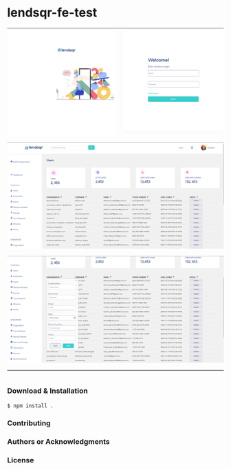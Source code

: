 <h1> lendsqr-fe-test </h1>


<p align="center"><img src="./src/Images/screenshot3.png" /></p>

<p align="center"><img src="./src/Images/screenshot1.png" /></p>

<p align="center"><img src="./src/Images/screenshot2.png" /></p>



<hr/>



```

```

<h3> Download & Installation </h3>

```shell
$ npm install .
```

<h3>Contributing</h3>

<h3>Authors or Acknowledgments</h3>

<h3>License</h3>
